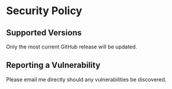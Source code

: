 # Security Policy

## Supported Versions

Only the most current GitHub release will be updated.

## Reporting a Vulnerability

Please email me directly should any vulnerabilities be discovered.
